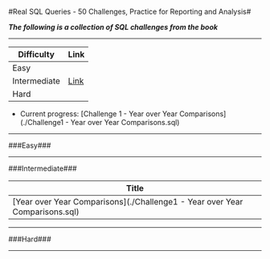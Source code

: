 #Real SQL Queries - 50 Challenges, Practice for Reporting and Analysis#

***The following is a collection of SQL challenges from the book***

---

Difficulty|Link|
-----|-----|
Easy||
Intermediate|[Link](./README.md#Intermediate)|
Hard||

* Current progress: [Challenge 1 - Year over Year Comparisons](./Challenge1 - Year over Year Comparisons.sql)

---

###Easy###

---
###Intermediate###

Title|
-----|
[Year over Year Comparisons](./Challenge1 - Year over Year Comparisons.sql)|

---

###Hard###

---
